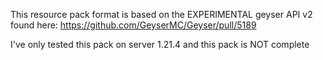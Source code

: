 This resource pack format is based on the EXPERIMENTAL geyser API v2 found here:
https://github.com/GeyserMC/Geyser/pull/5189


I've only tested this pack on server 1.21.4 and this pack is NOT complete
